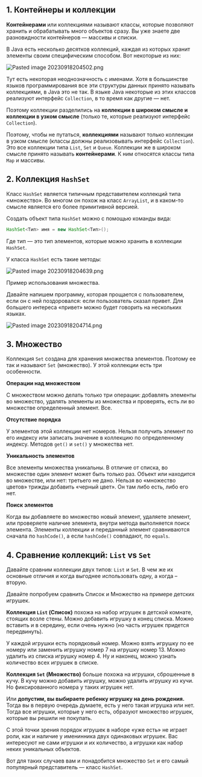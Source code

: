 ## 1. Контейнеры и коллекции

**Контейнерами** или коллекциями называют классы, которые позволяют хранить и обрабатывать много объектов сразу. Вы уже знаете две разновидности контейнеров — массивы и списки.

В Java есть несколько десятков коллекций, каждая из которых хранит элементы своим специфическим способом. Вот некоторые из них:

![Pasted image 20230918204502.png](..%2F..%2F..%2F..%2FAppData%2FLocal%2FTemp%2FPasted%20image%2020230918204502.png)

Тут есть некоторая неоднозначность с именами. Хотя в большинстве языков программирования все эти структуры данных принято называть коллекциями, в Java это не так. В языке Java некоторые из этих классов реализуют интерфейс `Collection`, в то время как другие — нет.

Поэтому коллекции разделились на **коллекции в широком смысле и коллекции в узком смысле** (только те, которые реализуют интерфейс `Collection`).

Поэтому, чтобы не путаться, **коллекциями** называют только коллекции в узком смысле (классы должны реализовывать интерфейс `Collection`). Это все коллекции типа `List`, `Set` и `Queue`. Коллекции же в широком смысле принято называть **контейнерами**. К ним относятся классы типа `Map` и массивы.
## 2. Коллекция `HashSet`

Класс `HashSet` является типичным представителем коллекций типа «множество». Во многом он похож на класс `ArrayList`, и в каком-то смысле является его более примитивной версией.

Создать объект типа `HashSet` можно с помощью команды вида:

```java
HashSet<Тип> имя = new HashSet<Тип>();
```

Где тип — это тип элементов, которые можно хранить в коллекции `HashSet`.

У класса `HashSet` есть такие методы:

![Pasted image 20230918204639.png](..%2F..%2F..%2F..%2FAppData%2FLocal%2FTemp%2FPasted%20image%2020230918204639.png)

Пример использования множества.

Давайте напишем программу, которая прощается с пользователем, если он с ней поздоровался: если пользователь сказал привет. Для большего интереса «привет» можно будет говорить на нескольких языках.

![Pasted image 20230918204714.png](..%2F..%2F..%2F..%2FAppData%2FLocal%2FTemp%2FPasted%20image%2020230918204714.png)

## 3. Множество

Коллекция `Set` создана для хранения множества элементов. Поэтому ее так и называют `Set` (множество). У этой коллекции есть три особенности.

**Операции над множеством**

С множеством можно делать только три операции: добавлять элементы во множество, удалять элементы из множества и проверять, есть ли во множестве определенный элемент. Все.

**Отсутствие порядка**

У элементов этой коллекции нет номеров. Нельзя получить элемент по его индексу или записать значение в коллекцию по определенному индексу. Методов `get()` и `set()` у множества нет.

**Уникальность элементов**

Все элементы множества уникальны. В отличие от списка, во множестве один элемент может быть только раз. Объект или находится во множестве, или нет: третьего не дано. Нельзя во «множество цветов» трижды добавить «черный цвет». Он там либо есть, либо его нет.

**Поиск элементов**

Когда вы добавляете во множество новый элемент, удаляете элемент, или проверяете наличие элемента, внутри метода выполняется поиск элемента. Элементы коллекции и переданный элемент сравниваются сначала по `hashCode()`, а если `hashCode()` совпадают, по `equals`.
## 4. Сравнение коллекций: `List` vs `Set`

Давайте сравним коллекции двух типов: `List` и `Set`. В чем же их основные отличия и когда выгоднее использовать одну, а когда – вторую.

Давайте попробуем сравнить Список и Множество на примере детских игрушек.

**Коллекция `List` (Список)** похожа на набор игрушек в детской комнате, стоящих возле стены. Можно добавить игрушку в конец списка. Можно вставить и в середину, если очень нужно (но часть игрушек придется передвинуть).

У каждой игрушки есть порядковый номер. Можно взять игрушку по ее номеру или заменить игрушку номер 7 на игрушку номер 13. Можно удалить из списка игрушку номер 4. Ну и наконец, можно узнать количество всех игрушек в списке.

**Коллекция `Set` (Множество)** больше похожа на игрушки, сброшенные в кучу. В кучу можно добавить игрушку, можно удалить игрушку из кучи. Но фиксированного номера у таких игрушек нет.

Или **допустим, вы выбираете ребенку игрушку на день рождения.** Тогда вы в первую очередь думаете, есть у него такая игрушка или нет. Тогда все игрушки, которые у него есть, образуют множество игрушек, которые вы решили не покупать.

С этой точки зрения порядок игрушек в наборе «уже есть» не играет роли, как и наличие у именинника двух одинаковых игрушек. Вас интересуют не сами игрушки и их количество, а игрушки как набор неких уникальных объектов.

Вот для таких случаев вам и понадобится множество `Set` и его самый популярный представитель — класс `HashSet`.